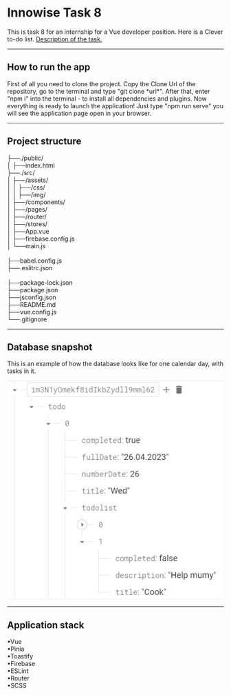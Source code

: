 <h1>Innowise Task 8</h1>
<p>This is task 8 for an internship for a Vue developer position. Here is a Clever to-do list. 
<a href="https://drive.google.com/file/d/18I1PxOxZn2lwm__YeOtMNoWeiXygKwwN/view">Description of the task.</a></p>
<hr/>
<h2>How to run the app</h2>
<p>First of all you need to clone the project. Copy the Clone Url of the repository, go to the terminal and type "git clone *url*". After that, enter "npm i" into the terminal - to install all dependencies and plugins. Now everything is ready to launch the application! Just type "npm run serve" you will see the application page open in your browser.</p>
<hr/>
<h2>Project structure</h2>
<p>
    ├──./public/<br/>│   ├──index.html<br/>
    ├──./src/   <br/>│   ├──/assets/<br/>│   │   ├──/css/<br/>│   │   ├──/img/<br/>
                  │   ├──/components/<br/>
                  │   ├──/pages/<br/>
                  │   ├──/router/<br/>
                  │   ├──/stores/<br/>
                  │   ├──App.vue<br/>
                  │   ├──firebase.config.js<br/>
                  │   └──main.js<br/>
    <br/>├──babel.config.js<br/>├──.eslitrc.json<br/><br/>├──package-lock.json<br/>├──package.json<br/>├──jsconfig.json<br/>├──README.md<br/>├──vue.config.js<br/>└──.gitignore
</p>
<hr/>
<h2>Database snapshot</h2>
<p>This is an example of how the database looks like for one calendar day, with tasks in it.</p>
<img src="./src/assets/img/Screenshot_1.png">
<hr/>
<h2>Application stack</h2>
<p>
    •Vue<br/>•Pinia<br/>•Toastify<br/>•Firebase<br/>•ESLint<br/>•Router<br/>•SCSS<br/>
</p>

